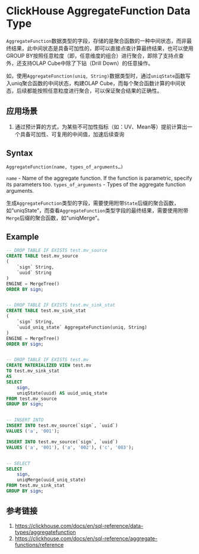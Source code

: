 # ClickHouse AggregateFunction Data Type

`AggregateFunction`数据类型的字段，存储的是聚合函数的一种中间状态，而非最终结果，此中间状态是具备可加性的，即可以直接点查计算最终结果，也可以使用GROUP BY按照任意粒度（即，任意维度的组合）进行聚合，即除了支持点查外，还支持OLAP Cube中除了下钻（Drill Down）的任意操作。

如，使用`AggregateFunction(uniq, String)`数据类型时，通过`uniqState`函数写入uniq聚合函数的中间状态，构建OLAP Cube，而每个聚合函数计算的中间状态，后续都能按照任意粒度进行聚合，可以保证聚合结果的正确性。

## 应用场景

1. 通过预计算的方式，为某些不可加性指标（如：UV、Mean等）提前计算出一个具备可加性、可复用的中间值，加速后续查询


## Syntax

`AggregateFunction(name, types_of_arguments…)`

`name` - Name of the aggregate function. If the function is parametric, specify its parameters too.
`types_of_arguments` - Types of the aggregate function arguments.

生成`AggregateFunction`类型的字段，需要使用附带`State`后缀的聚合函数，如“uniqState”，而查看`AggregateFunction`类型字段的最终结果，需要使用附带`Merge`后缀的聚合函数，如“uniqMerge”。


## Example
```sql
-- DROP TABLE IF EXISTS test.mv_source
CREATE TABLE test.mv_source
(
    `sign` String,
    `uuid` String
)
ENGINE = MergeTree()
ORDER BY sign;


-- DROP TABLE IF EXISTS test.mv_sink_stat
CREATE TABLE test.mv_sink_stat
(
    `sign` String,
    `uuid_uniq_state` AggregateFunction(uniq, String)
)
ENGINE = MergeTree()
ORDER BY sign;


-- DROP TABLE IF EXISTS test.mv
CREATE MATERIALIZED VIEW test.mv
TO test.mv_sink_stat
AS
SELECT
    sign,
    uniqState(uuid) AS uuid_uniq_state
FROM test.mv_source
GROUP BY sign;


-- INSERT INTO
INSERT INTO test.mv_source(`sign`, `uuid`)
VALUES ('a', '001');

INSERT INTO test.mv_source(`sign`, `uuid`)
VALUES ('a', '001'), ('a', '002'), ('c', '003');


-- SELECT
SELECT
    sign,
    uniqMerge(uuid_uniq_state)
FROM test.mv_sink_stat
GROUP BY sign;
```


## 参考链接
1. https://clickhouse.com/docs/en/sql-reference/data-types/aggregatefunction
2. https://clickhouse.com/docs/en/sql-reference/aggregate-functions/reference
